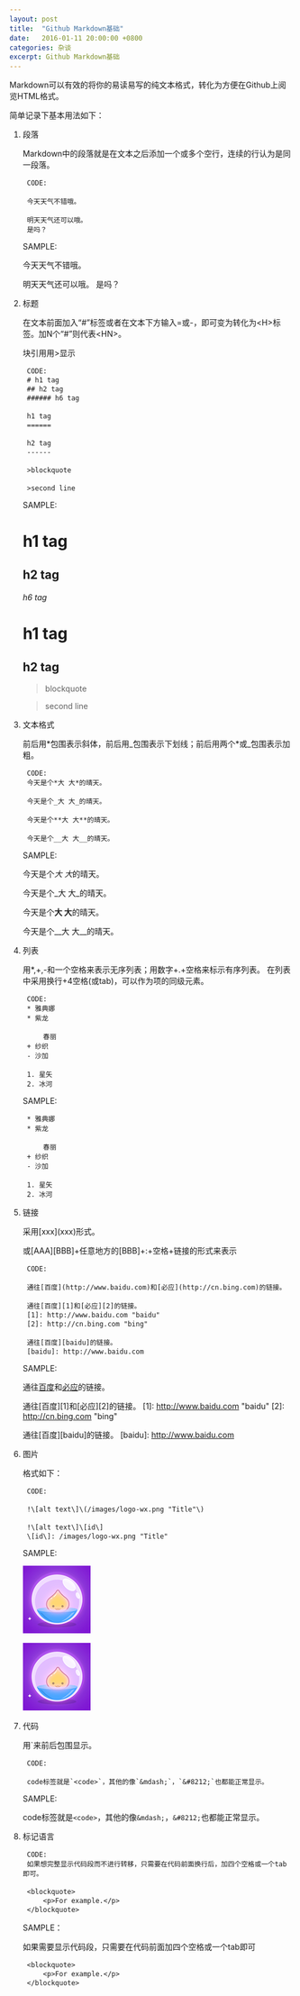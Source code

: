 ```yaml
---
layout: post
title:  "Github Markdown基础"
date:   2016-01-11 20:00:00 +0800
categories: 杂谈
excerpt: Github Markdown基础
---
```

  Markdown可以有效的将你的易读易写的纯文本格式，转化为方便在Github上阅览HTML格式。

简单记录下基本用法如下：

1. 段落

    Markdown中的段落就是在文本之后添加一个或多个空行，连续的行认为是同一段落。

        CODE:

        今天天气不错哦。

        明天天气还可以哦。
        是吗？

    SAMPLE:

    今天天气不错哦。

    明天天气还可以哦。
    是吗？

2. 标题

    在文本前面加入“#”标签或者在文本下方输入\=或\-，即可变为转化为\<H\>标签。加N个“#”则代表\<HN\>。

    块引用用\>显示


        CODE:
        # h1 tag
        ## h2 tag
        ###### h6 tag

        h1 tag
        ======

        h2 tag
        ------

        >blockquote

        >second line

    SAMPLE:

    # h1 tag
    ## h2 tag
    ###### h6 tag

    h1 tag
    ======
    h2 tag
    ------

    >blockquote

    >second line


3. 文本格式

    前后用\*包围表示斜体，前后用\_包围表示下划线；前后用两个\*或\_包围表示加粗。

        CODE:
        今天是个*大 大*的晴天。

        今天是个_大 大_的晴天。

        今天是个**大 大**的晴天。

        今天是个__大 大__的晴天。

    SAMPLE:

    今天是个*大 大*的晴天。

    今天是个_大 大_的晴天。

    今天是个**大 大**的晴天。

    今天是个__大 大__的晴天。

4. 列表

    用\*,\+,\-和一个空格来表示无序列表；用数字+\.+空格来标示有序列表。
    在列表中采用换行+4空格(或tab)，可以作为项的同级元素。

        CODE:
        * 雅典娜
        * 紫龙

            春丽
        + 纱织
        - 沙加

        1. 星矢
        2. 冰河

    SAMPLE:
        
        * 雅典娜
        * 紫龙

            春丽
        + 纱织
        - 沙加

        1. 星矢
        2. 冰河


5. 链接

    采用\[xxx\]\(xxx\)形式。

    或\[AAA\]\[BBB\]+任意地方的\[BBB\]+:+空格+链接的形式来表示

        CODE:

        通往[百度](http://www.baidu.com)和[必应](http://cn.bing.com)的链接。

        通往[百度][1]和[必应][2]的链接。
        [1]: http://www.baidu.com "baidu"
        [2]: http://cn.bing.com "bing"

        通往[百度][baidu]的链接。
        [baidu]: http://www.baidu.com

    SAMPLE:

    通往[百度](http://www.baidu.com)和[必应](http://cn.bing.com)的链接。

    通往[百度][1]和[必应][2]的链接。
    [1]: http://www.baidu.com "baidu"
    [2]: http://cn.bing.com "bing"

    通往[百度][baidu]的链接。
    [baidu]: http://www.baidu.com


6. 图片

    格式如下：

        CODE:

        !\[alt text\]\(/images/logo-wx.png "Title"\)

        !\[alt text\]\[id\]
        \[id\]: /images/logo-wx.png "Title"

    SAMPLE:

    ![alt text](/images/logo-wx.png "Title")

    ![alt text][id]

    [id]: /images/logo-wx.png "Title"

7. 代码

    用`来前后包围显示。

        CODE:

        code标签就是`<code>`，其他的像`&mdash;`，`&#8212;`也都能正常显示。

    SAMPLE:

    code标签就是`<code>`，其他的像`&mdash;`，`&#8212;`也都能正常显示。

8. 标记语言

        CODE:
        如果想完整显示代码段而不进行转移，只需要在代码前面换行后，加四个空格或一个tab即可。

        <blockquote>
            <p>For example.</p>
        </blockquote>

    SAMPLE：

    如果需要显示代码段，只需要在代码前面加四个空格或一个tab即可

        <blockquote>
            <p>For example.</p>
        </blockquote>
